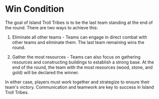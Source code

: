 # Win Condition

The goal of Island Troll Tribes is to be the last team standing at the end of the round. There are two ways to achieve this:

1. Eliminate all other teams - Teams can engage in direct combat with other teams and eliminate them. The last team remaining wins the round.

2. Gather the most resources - Teams can also focus on gathering resources and constructing buildings to establish a strong base. At the end of the round, the team with the most resources (wood, stone, and gold) will be declared the winner.

In either case, players must work together and strategize to ensure their team's victory. Communication and teamwork are key to success in Island Troll Tribes.
